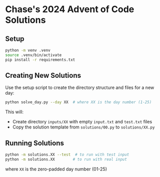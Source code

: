 # Chase's 2024 Advent of Code Solutions

## Setup

```bash
python -m venv .venv
source .venv/bin/activate
pip install -r requirements.txt
```

## Creating New Solutions

Use the setup script to create the directory structure and files for a new day:

```bash
python solve_day.py --day XX  # where XX is the day number (1-25)
```

This will:

- Create directory `inputs/XX` with empty `input.txt` and `test.txt` files
- Copy the solution template from `solutions/00.py` to `solutions/XX.py`

## Running Solutions

```bash
python -m solutions.XX --test  # to run with test input
python -m solutions.XX        # to run with real input
```

where `XX` is the zero-padded day number (01-25)
